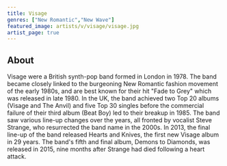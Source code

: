 ```yaml
---
title: Visage
genres: ["New Romantic","New Wave"]
featured_image: artists/v/visage/visage.jpg
artist_page: true
---
```

## About

Visage were a British synth-pop band formed in London in 1978. The band became closely linked to the burgeoning New Romantic fashion movement of the early 1980s, and are best known for their hit "Fade to Grey" which was released in late 1980. In the UK, the band achieved two Top 20 albums (Visage and The Anvil) and five Top 30 singles before the commercial failure of their third album (Beat Boy) led to their breakup in 1985.
The band saw various line-up changes over the years, all fronted by vocalist Steve Strange, who resurrected the band name in the 2000s. In 2013, the final line-up of the band released Hearts and Knives, the first new Visage album in 29 years. The band's fifth and final album, Demons to Diamonds, was released in 2015, nine months after Strange had died following a heart attack.


